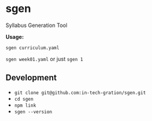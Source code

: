 # sgen

Syllabus Generation Tool

**Usage:**

`sgen curriculum.yaml`

`sgen week01.yaml` or just `sgen 1`

## Development

- `git clone git@github.com:in-tech-gration/sgen.git`
- `cd sgen`
- `npm link`
- `sgen --version`
